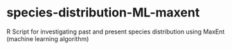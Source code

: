# species-distribution-ML-maxent
R Script for investigating past and present species distribution using MaxEnt (machine learning algorithm)
